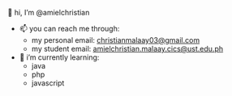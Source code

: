 👋 hi, I’m @amielchristian
- 📫 you can reach me through:
  - my personal email: christianmalaay03@gmail.com
  - my student email: amielchristian.malaay.cics@ust.edu.ph
- 🌱 i’m currently learning:
  - java
  - php
  - javascript

<!--
- 👀 I’m interested in ...
- 🌱 I’m currently learning ...
- 💞️ I’m looking to collaborate on ...
- 📫 How to reach me ...
-->

<!---
amielchristian/amielchristian is a ✨ special ✨ repository because its `README.md` (this file) appears on your GitHub profile.
You can click the Preview link to take a look at your changes.
--->
